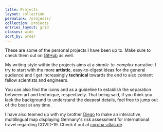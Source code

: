 ```yaml
---
title: Projects
layout: collection
permalink: /projects/
collection: projects
entries_layout: grid
classes: wide
sort_by: order
---
```


These are some of the personal projects I have been up to. Make sure to check them out on
[GitHub]({{site.github.owner_url}}) as well.

My writing style within the projects aims at a _simple-to-complex_ narrative.
I try to start with
the more **artistic**, easy-to-digest ideas for the general audience and I get increasingly **technical**
towards the end to also
content fellow scientists and engineers.

You can also find the icons
<i class="fas fa-palette"></i> and
<i class="fas fa-laptop-code"></i>
as a guideline to establish the separation between art and technique, respectively.
That being said, if you think you lack the background to understand the deepest details,
feel free to jump out of the boat at any time.

I have also teamed up with my brother [Diego](https://dieghernan.github.io/)
to make an interactive, multilingual map displaying Germany's risk assessment
for international travel regarding COVID-19. Check it out at
[corona-atlas.de](https://corona-atlas.de/en).

